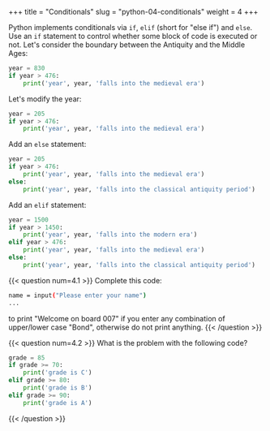 +++
title = "Conditionals"
slug = "python-04-conditionals"
weight = 4
+++

Python implements conditionals via `if`, `elif` (short for "else if") and `else`. Use an `if` statement to
control whether some block of code is executed or not. Let's consider the boundary between the Antiquity and
the Middle Ages:

```py
year = 830
if year > 476:
    print('year', year, 'falls into the medieval era')
```

Let's modify the year:

```py
year = 205
if year > 476:
    print('year', year, 'falls into the medieval era')
```

Add an `else` statement:

```py
year = 205
if year > 476:
    print('year', year, 'falls into the medieval era')
else:
    print('year', year, 'falls into the classical antiquity period')
```

Add an `elif` statement:

```py
year = 1500
if year > 1450:
    print('year', year, 'falls into the modern era')
elif year > 476:
    print('year', year, 'falls into the medieval era')
else:
    print('year', year, 'falls into the classical antiquity period')
```

<!-- ```py -->
<!-- x = 5 -->
<!-- if x > 0: -->
<!--     print(x, 'is positive') -->
<!-- elif x < 0: -->
<!--     print(x, 'is negative') -->
<!-- else: -->
<!--     print(x, 'is zero') -->
<!-- ``` -->




{{< question num=4.1 >}}
Complete this code:
```sh
name = input("Please enter your name")
...
```
to print "Welcome on board 007" if you enter any combination of upper/lower case "Bond", otherwise do not
print anything.
{{< /question >}}
<!-- name.lower() == "bond" -->






{{< question num=4.2 >}}
What is the problem with the following code?
```py
grade = 85
if grade >= 70:
    print('grade is C')
elif grade >= 80:
    print('grade is B')
elif grade >= 90:
    print('grade is A')
```
{{< /question >}}
